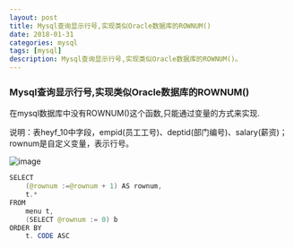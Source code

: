 ```yaml
---
layout: post
title: Mysql查询显示行号,实现类似Oracle数据库的ROWNUM()
date: 2018-01-31
categories: mysql
tags: [mysql]
description: Mysql查询显示行号,实现类似Oracle数据库的ROWNUM()。
---
```


### Mysql查询显示行号,实现类似Oracle数据库的ROWNUM()

在mysql数据库中没有ROWNUM()这个函数,只能通过变量的方式来实现.

说明：表heyf_10中字段，empid(员工工号)、deptid(部门编号)、salary(薪资)；
rownum是自定义变量，表示行号。

![image](https://note.youdao.com/yws/api/personal/file/75623BF9248F4697A82116C248D8A9D8?method=download&shareKey=dcf4117ebafad6d5e26e43a8fda7642d)

```Java
SELECT
	(@rownum :=@rownum + 1) AS rownum,
	t.*
FROM
	menu t,
	(SELECT @rownum := 0) b
ORDER BY
	t. CODE ASC
```
